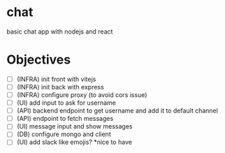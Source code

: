 # chat
basic chat app with nodejs and react

# Objectives

- [ ] (INFRA) init front with vitejs
- [ ] (INFRA) init back with express
- [ ] (INFRA) configure proxy (to avoid cors issue)
- [ ] (UI) add input to ask for username
- [ ] (API) backend endpoint to get username and add it to default channel
- [ ] (API) endpoint to fetch messages
- [ ] (UI) message input and show messages
- [ ] (DB) configure mongo and client
- [ ] (UI) add slack like emojis? *nice to have
